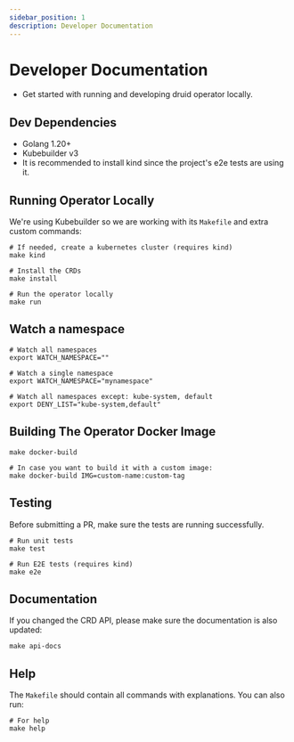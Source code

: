 ```yaml
---
sidebar_position: 1
description: Developer Documentation
---
```


# Developer Documentation

- Get started with running and developing druid operator locally.

## Dev Dependencies

- Golang 1.20+
- Kubebuilder v3
- It is recommended to install kind since the project's e2e tests are using it.

## Running Operator Locally
We're using Kubebuilder so we are working with its `Makefile` and extra custom commands:
```shell
# If needed, create a kubernetes cluster (requires kind)
make kind

# Install the CRDs
make install

# Run the operator locally
make run
```

## Watch a namespace
```shell
# Watch all namespaces
export WATCH_NAMESPACE=""

# Watch a single namespace
export WATCH_NAMESPACE="mynamespace"

# Watch all namespaces except: kube-system, default
export DENY_LIST="kube-system,default" 
```

## Building The Operator Docker Image
```shell
make docker-build

# In case you want to build it with a custom image:
make docker-build IMG=custom-name:custom-tag 
```

## Testing
Before submitting a PR, make sure the tests are running successfully.
```shell
# Run unit tests
make test 

# Run E2E tests (requires kind)
make e2e
```

## Documentation
If you changed the CRD API, please make sure the documentation is also updated:
```shell
make api-docs 
```

## Help
The `Makefile` should contain all commands with explanations. You can also run:
```shell
# For help
make help
```
